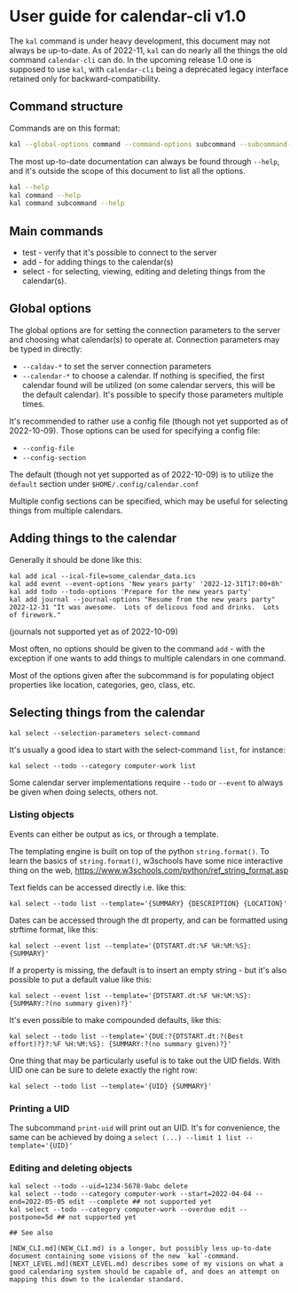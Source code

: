 # User guide for calendar-cli v1.0

The `kal` command is under heavy development, this document may not always be up-to-date.  As of 2022-11, `kal` can do nearly all the things the old command `calendar-cli` can do.  In the upcoming release 1.0 one is supposed to use `kal`, with `calendar-cli` being a deprecated legacy interface retained only for backward-compatibility.

## Command structure

Commands are on this format:

```bash
kal --global-options command --command-options subcommand --subcommand-options
```

The most up-to-date documentation can always be found through `--help`, and it's outside the scope of this document to list all the options.

```bash
kal --help
kal command --help
kal command subcommand --help
```

## Main commands

* test - verify that it's possible to connect to the server
* add - for adding things to the calendar(s)
* select - for selecting, viewing, editing and deleting things from the calendar(s).

## Global options

The global options are for setting the connection parameters to the server and choosing what calendar(s) to operate at.  Connection parameters may be typed in directly:

* `--caldav-*` to set the server connection parameters
* `--calendar-*` to choose a calendar.  If nothing is specified, the first calendar found will be utilized (on some calendar servers, this will be the default calendar).  It's possible to specify those parameters multiple times.

It's recommended to rather use a config file (though not yet supported as of 2022-10-09).  Those options can be used for specifying a config file:

* `--config-file`
* `--config-section`

The default (though not yet supported as of 2022-10-09) is to utilize the `default` section under `$HOME/.config/calendar.conf`

Multiple config sections can be specified, which may be useful for selecting things from multiple calendars.

## Adding things to the calendar

Generally it should be done like this:

```
kal add ical --ical-file=some_calendar_data.ics
kal add event --event-options 'New years party' '2022-12-31T17:00+8h'
kal add todo --todo-options 'Prepare for the new years party'
kal add journal --journal-options "Resume from the new years party" 2022-12-31 "It was awesome.  Lots of delicous food and drinks.  Lots of firework."
```

(journals not supported yet as of 2022-10-09)

Most often, no options should be given to the command `add` - with the exception if one wants to add things to multiple calendars in one command.

Most of the options given after the subcommand is for populating object properties like location, categories, geo, class, etc.

## Selecting things from the calendar

```
kal select --selection-parameters select-command
```

It's usually a good idea to start with the select-command `list`, for instance:

```
kal select --todo --category computer-work list
```

Some calendar server implementations require  `--todo` or `--event` to always be given when doing selects, others not.

### Listing objects

Events can either be output as ics, or through a template.

The templating engine is built on top of the python `string.format()`.  To learn the basics of `string.format()`, w3schools have some nice interactive thing on the web, https://www.w3schools.com/python/ref_string_format.asp

Text fields can be accessed directly i.e. like this:

```
kal select --todo list --template='{SUMMARY} {DESCRIPTION} {LOCATION}'
```

Dates can be accessed through the dt property, and can be formatted using strftime format, like this:

```
kal select --event list --template='{DTSTART.dt:%F %H:%M:%S}: {SUMMARY}'
```

If a property is missing, the default is to insert an empty string - but it's also possible to put a default value like this:

```
kal select --event list --template='{DTSTART.dt:%F %H:%M:%S}: {SUMMARY:?(no summary given)?}'
```

It's even possible to make compounded defaults, like this:

```
kal select --todo list --template='{DUE:?{DTSTART.dt:?(Best effort)?}?:%F %H:%M:%S}: {SUMMARY:?(no summary given)?}'
```

One thing that may be particularly useful is to take out the UID fields.  With UID one can be sure to delete exactly the right row:

```
kal select --todo list --template='{UID} {SUMMARY}'
```

### Printing a UID

The subcommand `print-uid` will print out an UID.  It's for convenience, the same can be achieved by doing a `select (...) --limit 1 list --template='{UID}'`

### Editing and deleting objects

```
kal select --todo --uid=1234-5678-9abc delete
kal select --todo --category computer-work --start=2022-04-04 --end=2022-05-05 edit --complete ## not supported yet
kal select --todo --category computer-work --overdue edit --postpone=5d ## not supported yet

## See also

[NEW_CLI.md](NEW_CLI.md) is a longer, but possibly less up-to-date document containing some visions of the new `kal`-command.
[NEXT_LEVEL.md](NEXT_LEVEL.md) describes some of my visions on what a good calendaring system should be capable of, and does an attempt on mapping this down to the icalendar standard.

